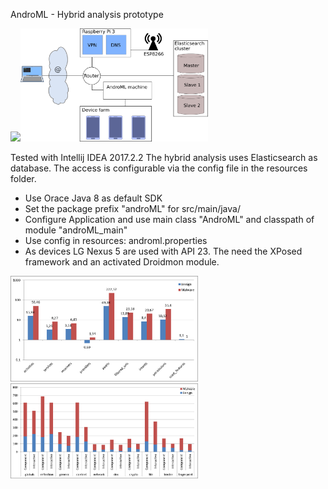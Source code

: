 AndroML - Hybrid analysis prototype


<img src="https://raw.githubusercontent.com/goorax/androML_hybrid/master/figures/setup.png" width="300"/><img src="https://raw.githubusercontent.com/goorax/androML_hybrid/master/figures/environment.png" width="300"/>

Tested with Intellij IDEA 2017.2.2
The hybrid analysis uses Elasticsearch as database. The access is configurable via the config file in the resources folder.

- Use Orace Java 8 as default SDK 
- Set the package prefix "androML" for src/main/java/
- Configure Application and use main class "AndroML" and classpath of module "androML_main"
- Use config in resources: androml.properties
- As devices LG Nexus 5 are used with API 23. The need the XPosed framework and an activated Droidmon module.

<img src="https://raw.githubusercontent.com/goorax/androML_hybrid/master/figures/chart_static_info.png" width="300"/><img src="https://raw.githubusercontent.com/goorax/androML_hybrid/master/figures/chart_api_calls.png" width="300"/>
